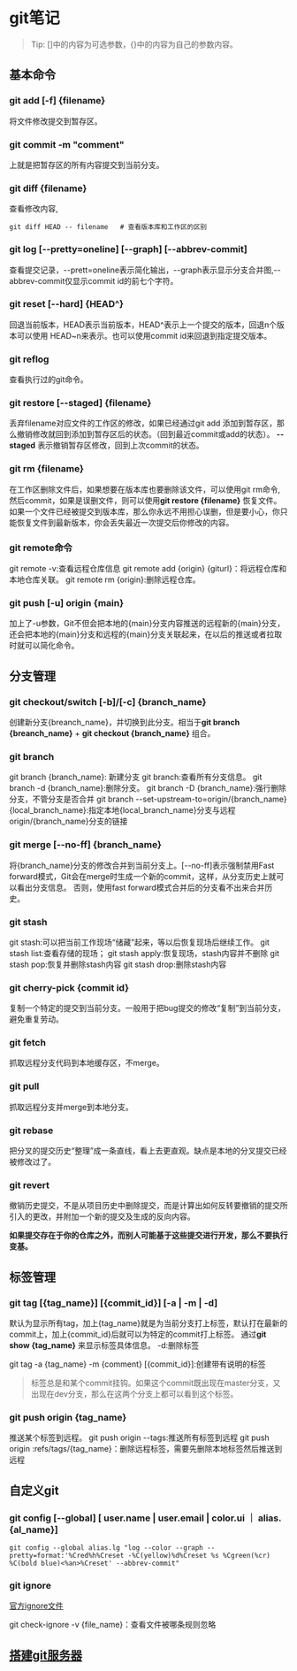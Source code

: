 # git笔记

> Tip: []中的内容为可选参数，{}中的内容为自己的参数内容。

## 基本命令

### git add [-f] {filename}

将文件修改提交到暂存区。

### git commit -m "comment"

上就是把暂存区的所有内容提交到当前分支。

### git diff {filename}

查看修改内容,

```git
git diff HEAD -- filename   # 查看版本库和工作区的区别
```

### git log [--pretty=oneline] [--graph] [--abbrev-commit]

查看提交记录，--prett=oneline表示简化输出，--graph表示显示分支合并图,--abbrev-commit仅显示commit id的前七个字符。

### git reset [--hard] {HEAD^}

回退当前版本，HEAD表示当前版本，HEAD^表示上一个提交的版本，回退n个版本可以使用 HEAD~n来表示。也可以使用commit id来回退到指定提交版本。

### git reflog

查看执行过的git命令。

### git restore [--staged] {filename}

丢弃filename对应文件的工作区的修改，如果已经通过git add 添加到暂存区，那么撤销修改就回到添加到暂存区后的状态。（回到最近commit或add的状态）。 **--staged** 表示撤销暂存区修改，回到上次commit的状态。

### git rm {filename}

在工作区删除文件后，如果想要在版本库也要删除该文件，可以使用git rm命令,然后commit，如果是误删文件，则可以使用**git restore {filename}** 恢复文件。
如果一个文件已经被提交到版本库，那么你永远不用担心误删，但是要小心，你只能恢复文件到最新版本，你会丢失最近一次提交后你修改的内容。

### git remote命令

git remote -v:查看远程仓库信息
git remote add {origin} {giturl}：将远程仓库和本地仓库关联。
git remote rm {origin}:删除远程仓库。

### git push [-u] origin {main}

加上了-u参数，Git不但会把本地的{main}分支内容推送的远程新的{main}分支，还会把本地的{main}分支和远程的{main}分支关联起来，在以后的推送或者拉取时就可以简化命令。

## 分支管理

### git checkout/switch [-b]/[-c] {branch_name}

创建新分支{breanch_name}，并切换到此分支。相当于**git branch {breanch_name}** + **git checkout {branch_name}** 组合。

### git branch

git branch {branch_name}: 新建分支
git branch:查看所有分支信息。
git branch -d {branch_name}:删除分支。
git branch -D {branch_name}:强行删除分支，不管分支是否合并
git branch --set-upstream-to=origin/{branch_name} {local_branch_name}:指定本地{local_branch_name}分支与远程origin/{branch_name}分支的链接

### git merge [--no-ff] {branch_name}

将{branch_name}分支的修改合并到当前分支上。[--no-ff]表示强制禁用Fast forward模式，Git会在merge时生成一个新的commit，这样，从分支历史上就可以看出分支信息。
否则，使用fast forward模式合并后的分支看不出来合并历史。

### git stash

git stash:可以把当前工作现场“储藏”起来，等以后恢复现场后继续工作。
git stash list:查看存储的现场；
git stash apply:恢复现场，stash内容并不删除
git stash pop:恢复并删除stash内容
git stash drop:删除stash内容

### git cherry-pick {commit id}

复制一个特定的提交到当前分支。一般用于把bug提交的修改“复制”到当前分支，避免重复劳动。

### git fetch

抓取远程分支代码到本地缓存区，不merge。

### git pull 

抓取远程分支并merge到本地分支。

### git rebase

把分叉的提交历史“整理”成一条直线，看上去更直观。缺点是本地的分叉提交已经被修改过了。

### git revert 

撤销历史提交，不是从项目历史中删除提交，而是计算出如何反转要撤销的提交所引入的更改，并附加一个新的提交及生成的反向内容。

**如果提交存在于你的仓库之外，而别人可能基于这些提交进行开发，那么不要执行变基。**

## 标签管理

### git tag [{tag_name}] [{commit_id}] [-a | -m | -d]

默认为显示所有tag，加上{tag_name}就是为当前分支打上标签，默认打在最新的commit上，加上{commit_id}后就可以为特定的commit打上标签。
通过**git show {tag_name}** 来显示标签具体信息。
-d:删除标签

git tag -a {tag_name} -m {comment} [{commit_id}]:创建带有说明的标签

> 标签总是和某个commit挂钩。如果这个commit既出现在master分支，又出现在dev分支，那么在这两个分支上都可以看到这个标签。

### git push origin {tag_name}

推送某个标签到远程。
git push origin --tags:推送所有标签到远程
git push origin :refs/tags/{tag_name}：删除远程标签，需要先删除本地标签然后推送到远程

## 自定义git

### git config [--global] [ user.name | user.email | color.ui ｜ alias.{al_name}]
```git 
git config --global alias.lg "log --color --graph --pretty=format:'%Cred%h%Creset -%C(yellow)%d%Creset %s %Cgreen(%cr) %C(bold blue)<%an>%Creset' --abbrev-commit"
```

### git ignore

[官方ignore文件](https://github.com/github/gitignore)

git check-ignore -v {file_name}：查看文件被哪条规则忽略

## [搭建git服务器](https://www.liaoxuefeng.com/wiki/896043488029600/899998870925664)

